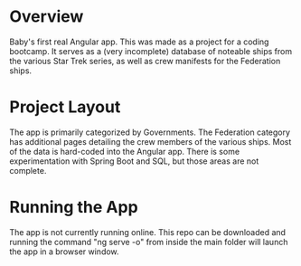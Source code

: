 # Overview
Baby's first real Angular app. This was made as a project for a coding bootcamp. It serves as a (very incomplete) database of noteable ships from the various Star Trek series, as well as crew manifests for the Federation ships.

# Project Layout
The app is primarily categorized by Governments. The Federation category has additional pages detailing the crew members of the various ships.
Most of the data is hard-coded into the Angular app. There is some experimentation with Spring Boot and SQL, but those areas are not complete.

# Running the App
The app is not currently running online. This repo can be downloaded and running the command "ng serve -o" from inside the main folder will launch the app in a browser window.
